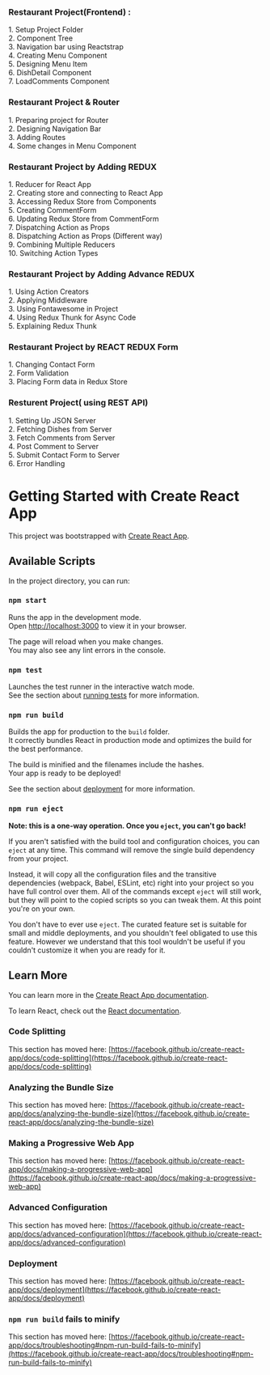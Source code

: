<h3>Restaurant Project(Frontend) :</h3>
1. Setup Project Folder </br>
2. Component Tree </br>
3. Navigation bar using Reactstrap </br>
4. Creating Menu Component </br>
5. Designing Menu Item </br>
6. DishDetail Component </br>
7. LoadComments Component

<h3>Restaurant Project & Router</h3>
1. Preparing project for Router </br>
2. Designing Navigation Bar </br>
3. Adding Routes </br>
4. Some changes in Menu Component

<h3>Restaurant Project by Adding REDUX</h3>
1. Reducer for React App </br>
2. Creating store and connecting to React App </br>
3. Accessing Redux Store from Components </br>
5. Creating CommentForm </br>
6. Updating Redux Store from CommentForm </br>
7. Dispatching Action as Props </br>
8. Dispatching Action as Props (Different way) </br>
9. Combining Multiple Reducers </br>
10. Switching Action Types

<h3>Restaurant Project by Adding Advance REDUX</h3>
1. Using Action Creators </br>
2. Applying Middleware </br>
3. Using Fontawesome in Project </br>
4. Using Redux Thunk for Async Code </br>
5. Explaining Redux Thunk

<h3>Restaurant Project by REACT REDUX Form</h3>
1. Changing Contact Form </br>
2. Form Validation </br>
3. Placing Form data in Redux Store

<h3>Resturent Project( using REST API)</h3>
1. Setting Up JSON Server </br>
2. Fetching Dishes from Server </br>
3. Fetch Comments from Server </br>
4. Post Comment to Server </br>
5. Submit Contact Form to Server </br>
6. Error Handling

# Getting Started with Create React App

This project was bootstrapped with [Create React App](https://github.com/facebook/create-react-app).

## Available Scripts

In the project directory, you can run:

### `npm start`

Runs the app in the development mode.\
Open [http://localhost:3000](http://localhost:3000) to view it in your browser.

The page will reload when you make changes.\
You may also see any lint errors in the console.

### `npm test`

Launches the test runner in the interactive watch mode.\
See the section about [running tests](https://facebook.github.io/create-react-app/docs/running-tests) for more information.

### `npm run build`

Builds the app for production to the `build` folder.\
It correctly bundles React in production mode and optimizes the build for the best performance.

The build is minified and the filenames include the hashes.\
Your app is ready to be deployed!

See the section about [deployment](https://facebook.github.io/create-react-app/docs/deployment) for more information.

### `npm run eject`

**Note: this is a one-way operation. Once you `eject`, you can't go back!**

If you aren't satisfied with the build tool and configuration choices, you can `eject` at any time. This command will remove the single build dependency from your project.

Instead, it will copy all the configuration files and the transitive dependencies (webpack, Babel, ESLint, etc) right into your project so you have full control over them. All of the commands except `eject` will still work, but they will point to the copied scripts so you can tweak them. At this point you're on your own.

You don't have to ever use `eject`. The curated feature set is suitable for small and middle deployments, and you shouldn't feel obligated to use this feature. However we understand that this tool wouldn't be useful if you couldn't customize it when you are ready for it.

## Learn More

You can learn more in the [Create React App documentation](https://facebook.github.io/create-react-app/docs/getting-started).

To learn React, check out the [React documentation](https://reactjs.org/).

### Code Splitting

This section has moved here: [https://facebook.github.io/create-react-app/docs/code-splitting](https://facebook.github.io/create-react-app/docs/code-splitting)

### Analyzing the Bundle Size

This section has moved here: [https://facebook.github.io/create-react-app/docs/analyzing-the-bundle-size](https://facebook.github.io/create-react-app/docs/analyzing-the-bundle-size)

### Making a Progressive Web App

This section has moved here: [https://facebook.github.io/create-react-app/docs/making-a-progressive-web-app](https://facebook.github.io/create-react-app/docs/making-a-progressive-web-app)

### Advanced Configuration

This section has moved here: [https://facebook.github.io/create-react-app/docs/advanced-configuration](https://facebook.github.io/create-react-app/docs/advanced-configuration)

### Deployment

This section has moved here: [https://facebook.github.io/create-react-app/docs/deployment](https://facebook.github.io/create-react-app/docs/deployment)

### `npm run build` fails to minify

This section has moved here: [https://facebook.github.io/create-react-app/docs/troubleshooting#npm-run-build-fails-to-minify](https://facebook.github.io/create-react-app/docs/troubleshooting#npm-run-build-fails-to-minify)
